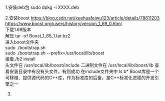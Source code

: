 1.安装deb包
sudo dpkg -i XXXX.deb


2.安装boost
https://blog.csdn.net/xuehuafeiwu123/article/details/78611203  
https://www.boost.org/users/history/version_1_69_0.html  
下载1.69版本  
解压 tar -xf Boost_1_65_1.tar.bz2   
进入boost文件夹  
sudo ./bootstrap.sh  
sudo ./bootstrap.sh --prefix=/usr/local/lib/boost  
接着./b2 install  
头文件在
/usr/local/lib/boost/include
二进制文件在
/usr/local/lib/boost/lib
查看安装目录中有没有头文件，有则成功
在include文件夹中
ls b*
Boost库是一个可移植、提供源代码的C++库，作为标准库的后备，是C++标准化进程的开发引擎之一


3.





